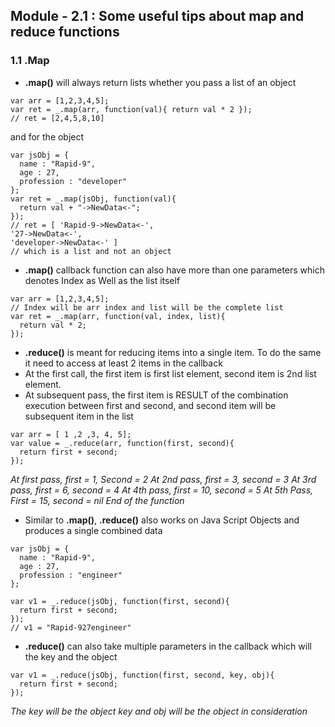 ## Module - 2.1 : Some useful tips about map and reduce functions

### 1.1 .Map

* __.map()__ will always return lists whether you pass a list of an object
```
var arr = [1,2,3,4,5];
var ret = _.map(arr, function(val){ return val * 2 });
// ret = [2,4,5,8,10]
```
and for the object

```
var jsObj = {
  name : "Rapid-9",
  age : 27,
  profession : "developer"
};
var ret = _.map(jsObj, function(val){
  return val + "->NewData<-";
});
// ret = [ 'Rapid-9->NewData<-',
'27->NewData<-',
'developer->NewData<-' ]
// which is a list and not an object
```

* __.map()__ callback function can also have more than one parameters which denotes Index as Well as the list itself
```
var arr = [1,2,3,4,5];
// Index will be arr index and list will be the complete list
var ret = _.map(arr, function(val, index, list){
  return val * 2;
});
```
* __.reduce()__ is meant for reducing items into a single item. To do the same it need to access at least 2 items in the callback
* At the first call, the first item is first list element, second item is 2nd list element.
* At subsequent pass, the first item is RESULT of the combination execution between first and second, and second item will be subsequent item in the list
```
var arr = [ 1 ,2 ,3, 4, 5];
var value = _.reduce(arr, function(first, second){
  return first + second;
});
```
*At first pass, first = 1, Second = 2*
*At 2nd pass, first = 3, second = 3*
*At 3rd pass, first = 6, second = 4*
*At 4th pass, first = 10, second = 5*
*At 5th Pass, First = 15, second = nil*
*End of the function*

* Similar to __.map()__, __.reduce()__ also works on Java Script Objects and produces a single combined data

```
var jsObj = {
  name : "Rapid-9",
  age : 27,
  profession : "engineer"
};

var v1 = _.reduce(jsObj, function(first, second){
  return first + second;
});
// v1 = "Rapid-927engineer"

```
* __.reduce()__ can also take multiple parameters in the callback which will the key and the object

```
var v1 = _.reduce(jsObj, function(first, second, key, obj){
  return first + second;
});
```
*The key will be the object key and obj will be the object in consideration*
